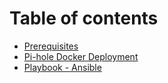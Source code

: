 # Table of contents

* [Prerequisites](README.md)
* [Pi-hole Docker Deployment](pi-hole-docker-deployment.md)
* [Playbook - Ansible](playbook-ansible.md)

